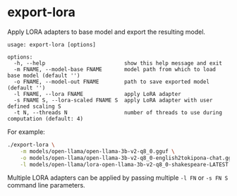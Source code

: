 # export-lora

Apply LORA adapters to base model and export the resulting model.

```
usage: export-lora [options]

options:
  -h, --help                         show this help message and exit
  -m FNAME, --model-base FNAME       model path from which to load base model (default '')
  -o FNAME, --model-out FNAME        path to save exported model (default '')
  -l FNAME, --lora FNAME             apply LoRA adapter
  -s FNAME S, --lora-scaled FNAME S  apply LoRA adapter with user defined scaling S
  -t N, --threads N                  number of threads to use during computation (default: 4)
```

For example:

```bash
./export-lora \
    -m models/open-llama/open-llama-3b-v2-q8_0.gguf \
    -o models/open-llama/open-llama-3b-v2-q8_0-english2tokipona-chat.gguf \
    -l models/open-llama/lora-open-llama-3b-v2-q8_0-shakespeare-LATEST.bin
```

Multiple LORA adapters can be applied by passing multiple `-l FN` or `-s FN S` command line parameters.
